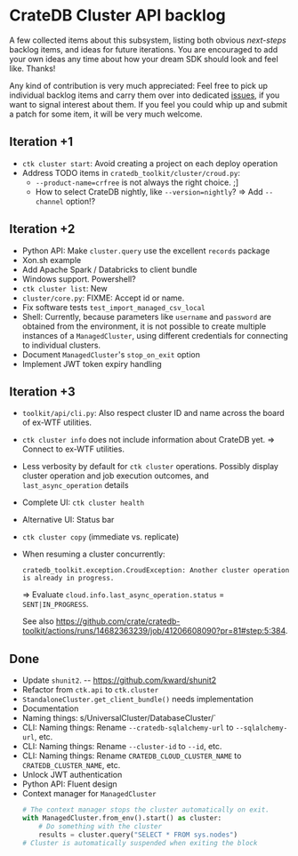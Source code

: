 # CrateDB Cluster API backlog

A few collected items about this subsystem, listing both obvious _next-steps_
backlog items, and ideas for future iterations. You are encouraged to add your
own ideas any time about how your dream SDK should look and feel like. Thanks! 

Any kind of contribution is very much appreciated: Feel free to pick up
individual backlog items and carry them over into dedicated [issues], if you
want to signal interest about them. If you feel you could whip up and submit
a patch for some item, it will be very much welcome.

[issues]: https://github.com/crate/cratedb-toolkit/issues

## Iteration +1
- `ctk cluster start`: Avoid creating a project on each deploy operation
- Address TODO items in `cratedb_toolkit/cluster/croud.py`:
  - `--product-name=crfree` is not always the right choice. ;]
  - How to select CrateDB nightly, like `--version=nightly`?
    => Add `--channel` option!?

## Iteration +2
- Python API: Make `cluster.query` use the excellent `records` package
- Xon.sh example
- Add Apache Spark / Databricks to client bundle
- Windows support. Powershell?
- `ctk cluster list`: New
- `cluster/core.py`: FIXME: Accept id or name.
- Fix software tests `test_import_managed_csv_local`
- Shell: Currently, because parameters like `username` and `password` are obtained from
  the environment, it is not possible to create multiple instances of a `ManagedCluster`,
  using different credentials for connecting to individual clusters.
- Document `ManagedCluster`'s `stop_on_exit` option
- Implement JWT token expiry handling

## Iteration +3
- `toolkit/api/cli.py`: Also respect cluster ID and name across the board of ex-WTF utilities.
- `ctk cluster info` does not include information about CrateDB yet.
  => Connect to ex-WTF utilities.
- Less verbosity by default for `ctk cluster` operations.
  Possibly display cluster operation and job execution outcomes, and `last_async_operation` details
- Complete UI: `ctk cluster health`
- Alternative UI: Status bar
- `ctk cluster copy` (immediate vs. replicate)
- When resuming a cluster concurrently:

  `cratedb_toolkit.exception.CroudException: Another cluster operation is already in progress.`

  => Evaluate `cloud.info.last_async_operation.status` = `SENT|IN_PROGRESS`.

  See also https://github.com/crate/cratedb-toolkit/actions/runs/14682363239/job/41206608090?pr=81#step:5:384.

## Done
- Update `shunit2`. -- https://github.com/kward/shunit2
- Refactor from `ctk.api` to `ctk.cluster`
- `StandaloneCluster.get_client_bundle()` needs implementation
- Documentation
- Naming things: s/UniversalCluster/DatabaseCluster/`
- CLI: Naming things: Rename `--cratedb-sqlalchemy-url` to `--sqlalchemy-url`, etc.
- CLI: Naming things: Rename `--cluster-id` to `--id`, etc.
- CLI: Naming things: Rename `CRATEDB_CLOUD_CLUSTER_NAME` to `CRATEDB_CLUSTER_NAME`, etc. 
- Unlock JWT authentication
- Python API: Fluent design
- Context manager for `ManagedCluster`
  ```python
  # The context manager stops the cluster automatically on exit.
  with ManagedCluster.from_env().start() as cluster:
      # Do something with the cluster
      results = cluster.query("SELECT * FROM sys.nodes")
  # Cluster is automatically suspended when exiting the block
  ```
